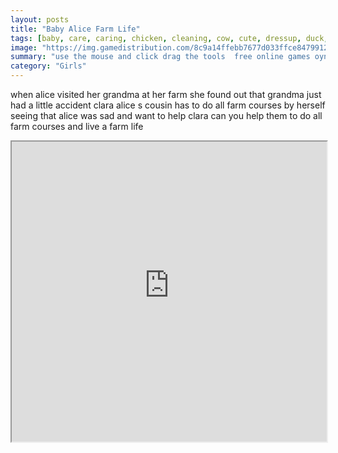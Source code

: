 ```yaml
---
layout: posts
title: "Baby Alice Farm Life"
tags: [baby, care, caring, chicken, cleaning, cow, cute, dressup, duck, farm, fun, life, photo, pig, sheep, free, online, games, oyna, game, free, games, play, play, games]
image: "https://img.gamedistribution.com/8c9a14ffebb7677d033ffce847991293.jpg"
summary: "use the mouse and click drag the tools  free online games oyna game free games play play games"
category: "Girls"
---
```


when alice visited her grandma at her farm she found out that grandma just had a little accident clara alice s cousin has to do all farm courses by herself seeing that alice was sad and want to help clara can you help them to do all farm courses and live a farm life

<iframe width="100%" height="480px;" src="https://flash.gamedistribution.com?game=8c9a14ffebb7677d033ffce847991293"></iframe>